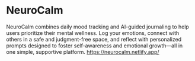 # NeuroCalm
NeuroCalm combines daily mood tracking and AI-guided journaling to help users prioritize their mental wellness. Log your emotions, connect with others in a safe and judgment-free space, and reflect with personalized prompts designed to foster self-awareness and emotional growth—all in one simple, supportive platform.
https://neurocalm.netlify.app/
